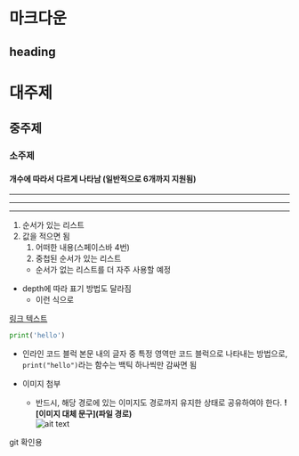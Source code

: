 # 마크다운

## heading
# 대주제
## 중주제
### 소주제
#### 개수에 따라서 다르게 나타남 (일반적으로 6개까지 지원됨)

---
---
---

1. 순서가 있는 리스트
2. 값을 적으면 됨
    1. 어떠한 내용(스페이스바 4번)
    2. 중첩된 순서가 있는 리스트
    - 순서가 없는 리스트를 더 자주 사용할 예정

- depth에 따라 표기 방법도 달라짐
    - 이런 식으로


[링크 텍스트](www.naver.com)

```python
print('hello')
```

- 인라인 코드 블럭
본문 내의 글자 중 특정 영역만 코드 블럭으로 나타내는 방법으로, `print("hello")`라는 함수는 백틱 하나씩만 감싸면 됨

- 이미지 첨부
    - 반드시, 해당 경로에 있는 이미지도 경로까지 유지한 상태로 공유하여야 한다.
    **![이미지 대체 문구](파일 경로)**       
![ait text](image.png) 

git 확인용
